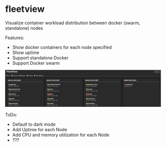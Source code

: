 # fleetview
Visualize container workload distribution between docker (swarm, standalone) nodes

Features:
- Show docker containers for each node specified
- Show uptime
- Support standalone Docker
- Support Docker swarm
  
![Screenshot](./Screenshot.png)

ToDo:
- Default to dark mode
- Add Uptime for each Node
- Add CPU and memory utilization for each Node
- ??? 
